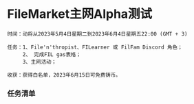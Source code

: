 # FileMarket主网Alpha测试
    时间：动将从2023年5月4日星期二到2023年6月4日星期五22:00 (GMT + 3)
    
    任务：1、File'n'thropist、FILearner 或 FilFam Discord 角色；
         2、 完成FIL gas表格；
         3、主网活动；
    
    收获：获得白名单，2023年6月15日可免费铸币。


### 任务清单










































